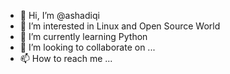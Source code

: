 - 👋 Hi, I’m @ashadiqi
- 👀 I’m interested in Linux and Open Source World
- 🌱 I’m currently learning Python
- 💞️ I’m looking to collaborate on ...
- 📫 How to reach me ...

<!---
ashadiqi/ashadiqi is a ✨ special ✨ repository because its `README.md` (this file) appears on your GitHub profile.
You can click the Preview link to take a look at your changes.
--->
